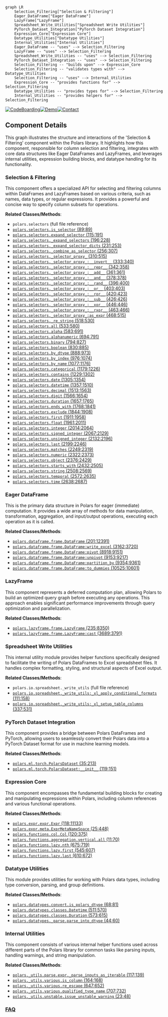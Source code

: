 ```mermaid
graph LR
    Selection_Filtering["Selection & Filtering"]
    Eager_DataFrame["Eager DataFrame"]
    LazyFrame["LazyFrame"]
    Spreadsheet_Write_Utilities["Spreadsheet Write Utilities"]
    PyTorch_Dataset_Integration["PyTorch Dataset Integration"]
    Expression_Core["Expression Core"]
    Datatype_Utilities["Datatype Utilities"]
    Internal_Utilities["Internal Utilities"]
    Eager_DataFrame -- "uses" --> Selection_Filtering
    LazyFrame -- "uses" --> Selection_Filtering
    Spreadsheet_Write_Utilities -- "uses" --> Selection_Filtering
    PyTorch_Dataset_Integration -- "uses" --> Selection_Filtering
    Selection_Filtering -- "builds upon" --> Expression_Core
    Selection_Filtering -- "validates types with" --> Datatype_Utilities
    Selection_Filtering -- "uses" --> Internal_Utilities
    Expression_Core -- "provides functions for" --> Selection_Filtering
    Datatype_Utilities -- "provides types for" --> Selection_Filtering
    Internal_Utilities -- "provides helpers for" --> Selection_Filtering
```
[![CodeBoarding](https://img.shields.io/badge/Generated%20by-CodeBoarding-9cf?style=flat-square)](https://github.com/CodeBoarding/GeneratedOnBoardings)[![Demo](https://img.shields.io/badge/Try%20our-Demo-blue?style=flat-square)](https://www.codeboarding.org/demo)[![Contact](https://img.shields.io/badge/Contact%20us%20-%20contact@codeboarding.org-lightgrey?style=flat-square)](mailto:contact@codeboarding.org)

## Component Details

This graph illustrates the structure and interactions of the 'Selection & Filtering' component within the Polars library. It highlights how this component, responsible for column selection and filtering, integrates with core data structures like Eager DataFrames and LazyFrames, and leverages internal utilities, expression building blocks, and datatype handling for its functionality.

### Selection & Filtering
This component offers a specialized API for selecting and filtering columns within DataFrames and LazyFrames based on various criteria, such as names, data types, or regular expressions. It provides a powerful and concise way to specify column subsets for operations.


**Related Classes/Methods**:

- `polars.selectors` (full file reference)
- <a href="https://github.com/pola-rs/polars/blob/master/py-polars/polars/selectors.py#L89-L89" target="_blank" rel="noopener noreferrer">`polars.selectors.is_selector` (89:89)</a>
- <a href="https://github.com/pola-rs/polars/blob/master/py-polars/polars/selectors.py#L115-L191" target="_blank" rel="noopener noreferrer">`polars.selectors.expand_selector` (115:191)</a>
- <a href="https://github.com/pola-rs/polars/blob/master/py-polars/polars/selectors.py#L196-L228" target="_blank" rel="noopener noreferrer">`polars.selectors._expand_selectors` (196:228)</a>
- <a href="https://github.com/pola-rs/polars/blob/master/py-polars/polars/selectors.py#L231-L253" target="_blank" rel="noopener noreferrer">`polars.selectors._expand_selector_dicts` (231:253)</a>
- <a href="https://github.com/pola-rs/polars/blob/master/py-polars/polars/selectors.py#L256-L307" target="_blank" rel="noopener noreferrer">`polars.selectors._combine_as_selector` (256:307)</a>
- <a href="https://github.com/pola-rs/polars/blob/master/py-polars/polars/selectors.py#L310-L515" target="_blank" rel="noopener noreferrer">`polars.selectors._selector_proxy_` (310:515)</a>
- <a href="https://github.com/pola-rs/polars/blob/master/py-polars/polars/selectors.py#L333-L340" target="_blank" rel="noopener noreferrer">`polars.selectors._selector_proxy_:__invert__` (333:340)</a>
- <a href="https://github.com/pola-rs/polars/blob/master/py-polars/polars/selectors.py#L342-L358" target="_blank" rel="noopener noreferrer">`polars.selectors._selector_proxy_:__repr__` (342:358)</a>
- <a href="https://github.com/pola-rs/polars/blob/master/py-polars/polars/selectors.py#L361-L361" target="_blank" rel="noopener noreferrer">`polars.selectors._selector_proxy_:__add__` (361:361)</a>
- <a href="https://github.com/pola-rs/polars/blob/master/py-polars/polars/selectors.py#L378-L378" target="_blank" rel="noopener noreferrer">`polars.selectors._selector_proxy_:__and__` (378:378)</a>
- <a href="https://github.com/pola-rs/polars/blob/master/py-polars/polars/selectors.py#L396-L400" target="_blank" rel="noopener noreferrer">`polars.selectors._selector_proxy_:__rand__` (396:400)</a>
- <a href="https://github.com/pola-rs/polars/blob/master/py-polars/polars/selectors.py#L403-L403" target="_blank" rel="noopener noreferrer">`polars.selectors._selector_proxy_:__or__` (403:403)</a>
- <a href="https://github.com/pola-rs/polars/blob/master/py-polars/polars/selectors.py#L420-L423" target="_blank" rel="noopener noreferrer">`polars.selectors._selector_proxy_:__ror__` (420:423)</a>
- <a href="https://github.com/pola-rs/polars/blob/master/py-polars/polars/selectors.py#L426-L426" target="_blank" rel="noopener noreferrer">`polars.selectors._selector_proxy_:__sub__` (426:426)</a>
- <a href="https://github.com/pola-rs/polars/blob/master/py-polars/polars/selectors.py#L446-L446" target="_blank" rel="noopener noreferrer">`polars.selectors._selector_proxy_:__xor__` (446:446)</a>
- <a href="https://github.com/pola-rs/polars/blob/master/py-polars/polars/selectors.py#L463-L466" target="_blank" rel="noopener noreferrer">`polars.selectors._selector_proxy_:__rxor__` (463:466)</a>
- <a href="https://github.com/pola-rs/polars/blob/master/py-polars/polars/selectors.py#L468-L515" target="_blank" rel="noopener noreferrer">`polars.selectors._selector_proxy_:as_expr` (468:515)</a>
- <a href="https://github.com/pola-rs/polars/blob/master/py-polars/polars/selectors.py#L518-L530" target="_blank" rel="noopener noreferrer">`polars.selectors._re_string` (518:530)</a>
- <a href="https://github.com/pola-rs/polars/blob/master/py-polars/polars/selectors.py#L533-L580" target="_blank" rel="noopener noreferrer">`polars.selectors.all` (533:580)</a>
- <a href="https://github.com/pola-rs/polars/blob/master/py-polars/polars/selectors.py#L583-L691" target="_blank" rel="noopener noreferrer">`polars.selectors.alpha` (583:691)</a>
- <a href="https://github.com/pola-rs/polars/blob/master/py-polars/polars/selectors.py#L694-L791" target="_blank" rel="noopener noreferrer">`polars.selectors.alphanumeric` (694:791)</a>
- <a href="https://github.com/pola-rs/polars/blob/master/py-polars/polars/selectors.py#L794-L827" target="_blank" rel="noopener noreferrer">`polars.selectors.binary` (794:827)</a>
- <a href="https://github.com/pola-rs/polars/blob/master/py-polars/polars/selectors.py#L830-L885" target="_blank" rel="noopener noreferrer">`polars.selectors.boolean` (830:885)</a>
- <a href="https://github.com/pola-rs/polars/blob/master/py-polars/polars/selectors.py#L888-L973" target="_blank" rel="noopener noreferrer">`polars.selectors.by_dtype` (888:973)</a>
- <a href="https://github.com/pola-rs/polars/blob/master/py-polars/polars/selectors.py#L976-L1074" target="_blank" rel="noopener noreferrer">`polars.selectors.by_index` (976:1074)</a>
- <a href="https://github.com/pola-rs/polars/blob/master/py-polars/polars/selectors.py#L1077-L1176" target="_blank" rel="noopener noreferrer">`polars.selectors.by_name` (1077:1176)</a>
- <a href="https://github.com/pola-rs/polars/blob/master/py-polars/polars/selectors.py#L1179-L1226" target="_blank" rel="noopener noreferrer">`polars.selectors.categorical` (1179:1226)</a>
- <a href="https://github.com/pola-rs/polars/blob/master/py-polars/polars/selectors.py#L1229-L1302" target="_blank" rel="noopener noreferrer">`polars.selectors.contains` (1229:1302)</a>
- <a href="https://github.com/pola-rs/polars/blob/master/py-polars/polars/selectors.py#L1305-L1354" target="_blank" rel="noopener noreferrer">`polars.selectors.date` (1305:1354)</a>
- <a href="https://github.com/pola-rs/polars/blob/master/py-polars/polars/selectors.py#L1357-L1510" target="_blank" rel="noopener noreferrer">`polars.selectors.datetime` (1357:1510)</a>
- <a href="https://github.com/pola-rs/polars/blob/master/py-polars/polars/selectors.py#L1513-L1563" target="_blank" rel="noopener noreferrer">`polars.selectors.decimal` (1513:1563)</a>
- <a href="https://github.com/pola-rs/polars/blob/master/py-polars/polars/selectors.py#L1566-L1654" target="_blank" rel="noopener noreferrer">`polars.selectors.digit` (1566:1654)</a>
- <a href="https://github.com/pola-rs/polars/blob/master/py-polars/polars/selectors.py#L1657-L1765" target="_blank" rel="noopener noreferrer">`polars.selectors.duration` (1657:1765)</a>
- <a href="https://github.com/pola-rs/polars/blob/master/py-polars/polars/selectors.py#L1768-L1841" target="_blank" rel="noopener noreferrer">`polars.selectors.ends_with` (1768:1841)</a>
- <a href="https://github.com/pola-rs/polars/blob/master/py-polars/polars/selectors.py#L1844-L1908" target="_blank" rel="noopener noreferrer">`polars.selectors.exclude` (1844:1908)</a>
- <a href="https://github.com/pola-rs/polars/blob/master/py-polars/polars/selectors.py#L1911-L1958" target="_blank" rel="noopener noreferrer">`polars.selectors.first` (1911:1958)</a>
- <a href="https://github.com/pola-rs/polars/blob/master/py-polars/polars/selectors.py#L1961-L2011" target="_blank" rel="noopener noreferrer">`polars.selectors.float` (1961:2011)</a>
- <a href="https://github.com/pola-rs/polars/blob/master/py-polars/polars/selectors.py#L2014-L2064" target="_blank" rel="noopener noreferrer">`polars.selectors.integer` (2014:2064)</a>
- <a href="https://github.com/pola-rs/polars/blob/master/py-polars/polars/selectors.py#L2067-L2129" target="_blank" rel="noopener noreferrer">`polars.selectors.signed_integer` (2067:2129)</a>
- <a href="https://github.com/pola-rs/polars/blob/master/py-polars/polars/selectors.py#L2132-L2196" target="_blank" rel="noopener noreferrer">`polars.selectors.unsigned_integer` (2132:2196)</a>
- <a href="https://github.com/pola-rs/polars/blob/master/py-polars/polars/selectors.py#L2199-L2246" target="_blank" rel="noopener noreferrer">`polars.selectors.last` (2199:2246)</a>
- <a href="https://github.com/pola-rs/polars/blob/master/py-polars/polars/selectors.py#L2249-L2319" target="_blank" rel="noopener noreferrer">`polars.selectors.matches` (2249:2319)</a>
- <a href="https://github.com/pola-rs/polars/blob/master/py-polars/polars/selectors.py#L2322-L2373" target="_blank" rel="noopener noreferrer">`polars.selectors.numeric` (2322:2373)</a>
- <a href="https://github.com/pola-rs/polars/blob/master/py-polars/polars/selectors.py#L2376-L2429" target="_blank" rel="noopener noreferrer">`polars.selectors.object` (2376:2429)</a>
- <a href="https://github.com/pola-rs/polars/blob/master/py-polars/polars/selectors.py#L2432-L2505" target="_blank" rel="noopener noreferrer">`polars.selectors.starts_with` (2432:2505)</a>
- <a href="https://github.com/pola-rs/polars/blob/master/py-polars/polars/selectors.py#L2508-L2569" target="_blank" rel="noopener noreferrer">`polars.selectors.string` (2508:2569)</a>
- <a href="https://github.com/pola-rs/polars/blob/master/py-polars/polars/selectors.py#L2572-L2635" target="_blank" rel="noopener noreferrer">`polars.selectors.temporal` (2572:2635)</a>
- <a href="https://github.com/pola-rs/polars/blob/master/py-polars/polars/selectors.py#L2638-L2687" target="_blank" rel="noopener noreferrer">`polars.selectors.time` (2638:2687)</a>


### Eager DataFrame
This is the primary data structure in Polars for eager (immediate) computation. It provides a wide array of methods for data manipulation, transformation, aggregation, and input/output operations, executing each operation as it is called.


**Related Classes/Methods**:

- <a href="https://github.com/pola-rs/polars/blob/master/py-polars/polars/dataframe/frame.py#L201-L12391" target="_blank" rel="noopener noreferrer">`polars.dataframe.frame.DataFrame` (201:12391)</a>
- <a href="https://github.com/pola-rs/polars/blob/master/py-polars/polars/dataframe/frame.py#L3162-L3720" target="_blank" rel="noopener noreferrer">`polars.dataframe.frame.DataFrame:write_excel` (3162:3720)</a>
- <a href="https://github.com/pola-rs/polars/blob/master/py-polars/polars/dataframe/frame.py#L8918-L9151" target="_blank" rel="noopener noreferrer">`polars.dataframe.frame.DataFrame:pivot` (8918:9151)</a>
- <a href="https://github.com/pola-rs/polars/blob/master/py-polars/polars/dataframe/frame.py#L9153-L9217" target="_blank" rel="noopener noreferrer">`polars.dataframe.frame.DataFrame:unpivot` (9153:9217)</a>
- <a href="https://github.com/pola-rs/polars/blob/master/py-polars/polars/dataframe/frame.py#L9354-L9361" target="_blank" rel="noopener noreferrer">`polars.dataframe.frame.DataFrame:partition_by` (9354:9361)</a>
- <a href="https://github.com/pola-rs/polars/blob/master/py-polars/polars/dataframe/frame.py#L10525-L10601" target="_blank" rel="noopener noreferrer">`polars.dataframe.frame.DataFrame:to_dummies` (10525:10601)</a>


### LazyFrame
This component represents a deferred computation plan, allowing Polars to build an optimized query graph before executing any operations. This approach enables significant performance improvements through query optimization and parallelization.


**Related Classes/Methods**:

- <a href="https://github.com/pola-rs/polars/blob/master/py-polars/polars/lazyframe/frame.py#L235-L8350" target="_blank" rel="noopener noreferrer">`polars.lazyframe.frame.LazyFrame` (235:8350)</a>
- <a href="https://github.com/pola-rs/polars/blob/master/py-polars/polars/lazyframe/frame.py#L3689-L3791" target="_blank" rel="noopener noreferrer">`polars.lazyframe.frame.LazyFrame:cast` (3689:3791)</a>


### Spreadsheet Write Utilities
This internal utility module provides helper functions specifically designed to facilitate the writing of Polars DataFrames to Excel spreadsheet files. It handles complex formatting, styling, and structural aspects of Excel output.


**Related Classes/Methods**:

- `polars.io.spreadsheet._write_utils` (full file reference)
- <a href="https://github.com/pola-rs/polars/blob/master/py-polars/polars/io/spreadsheet/_write_utils.py#L111-L158" target="_blank" rel="noopener noreferrer">`polars.io.spreadsheet._write_utils:_xl_apply_conditional_formats` (111:158)</a>
- <a href="https://github.com/pola-rs/polars/blob/master/py-polars/polars/io/spreadsheet/_write_utils.py#L337-L531" target="_blank" rel="noopener noreferrer">`polars.io.spreadsheet._write_utils:_xl_setup_table_columns` (337:531)</a>


### PyTorch Dataset Integration
This component provides a bridge between Polars DataFrames and PyTorch, allowing users to seamlessly convert their Polars data into a PyTorch Dataset format for use in machine learning models.


**Related Classes/Methods**:

- <a href="https://github.com/pola-rs/polars/blob/master/py-polars/polars/ml/torch.py#L35-L213" target="_blank" rel="noopener noreferrer">`polars.ml.torch.PolarsDataset` (35:213)</a>
- <a href="https://github.com/pola-rs/polars/blob/master/py-polars/polars/ml/torch.py#L119-L151" target="_blank" rel="noopener noreferrer">`polars.ml.torch.PolarsDataset:__init__` (119:151)</a>


### Expression Core
This component encompasses the fundamental building blocks for creating and manipulating expressions within Polars, including column references and various functional operations.


**Related Classes/Methods**:

- <a href="https://github.com/pola-rs/polars/blob/master/py-polars/polars/expr/expr.py#L118-L11133" target="_blank" rel="noopener noreferrer">`polars.expr.expr.Expr` (118:11133)</a>
- <a href="https://github.com/pola-rs/polars/blob/master/py-polars/polars/expr/meta.py#L25-L448" target="_blank" rel="noopener noreferrer">`polars.expr.meta.ExprMetaNameSpace` (25:448)</a>
- <a href="https://github.com/pola-rs/polars/blob/master/py-polars/polars/functions/col.py#L120-L375" target="_blank" rel="noopener noreferrer">`polars.functions.col.Col` (120:375)</a>
- <a href="https://github.com/pola-rs/polars/blob/master/py-polars/polars/functions/aggregation/vertical.py#L11-L70" target="_blank" rel="noopener noreferrer">`polars.functions.aggregation.vertical.all` (11:70)</a>
- <a href="https://github.com/pola-rs/polars/blob/master/py-polars/polars/functions/lazy.py#L675-L719" target="_blank" rel="noopener noreferrer">`polars.functions.lazy.nth` (675:719)</a>
- <a href="https://github.com/pola-rs/polars/blob/master/py-polars/polars/functions/lazy.py#L545-L607" target="_blank" rel="noopener noreferrer">`polars.functions.lazy.first` (545:607)</a>
- <a href="https://github.com/pola-rs/polars/blob/master/py-polars/polars/functions/lazy.py#L610-L672" target="_blank" rel="noopener noreferrer">`polars.functions.lazy.last` (610:672)</a>


### Datatype Utilities
This module provides utilities for working with Polars data types, including type conversion, parsing, and group definitions.


**Related Classes/Methods**:

- <a href="https://github.com/pola-rs/polars/blob/master/py-polars/polars/datatypes/convert.py#L68-L81" target="_blank" rel="noopener noreferrer">`polars.datatypes.convert.is_polars_dtype` (68:81)</a>
- <a href="https://github.com/pola-rs/polars/blob/master/py-polars/polars/datatypes/classes.py#L511-L570" target="_blank" rel="noopener noreferrer">`polars.datatypes.classes.Datetime` (511:570)</a>
- <a href="https://github.com/pola-rs/polars/blob/master/py-polars/polars/datatypes/classes.py#L573-L615" target="_blank" rel="noopener noreferrer">`polars.datatypes.classes.Duration` (573:615)</a>
- <a href="https://github.com/pola-rs/polars/blob/master/py-polars/polars/datatypes/_parse.py#L44-L60" target="_blank" rel="noopener noreferrer">`polars.datatypes._parse.parse_into_dtype` (44:60)</a>


### Internal Utilities
This component consists of various internal helper functions used across different parts of the Polars library for common tasks like parsing inputs, handling warnings, and string manipulation.


**Related Classes/Methods**:

- <a href="https://github.com/pola-rs/polars/blob/master/py-polars/polars/_utils/parse/expr.py#L117-L139" target="_blank" rel="noopener noreferrer">`polars._utils.parse.expr._parse_inputs_as_iterable` (117:139)</a>
- <a href="https://github.com/pola-rs/polars/blob/master/py-polars/polars/_utils/various.py#L164-L168" target="_blank" rel="noopener noreferrer">`polars._utils.various.is_column` (164:168)</a>
- <a href="https://github.com/pola-rs/polars/blob/master/py-polars/polars/_utils/various.py#L647-L652" target="_blank" rel="noopener noreferrer">`polars._utils.various.re_escape` (647:652)</a>
- <a href="https://github.com/pola-rs/polars/blob/master/py-polars/polars/_utils/various.py#L707-L732" target="_blank" rel="noopener noreferrer">`polars._utils.various.qualified_type_name` (707:732)</a>
- <a href="https://github.com/pola-rs/polars/blob/master/py-polars/polars/_utils/unstable.py#L23-L48" target="_blank" rel="noopener noreferrer">`polars._utils.unstable.issue_unstable_warning` (23:48)</a>




### [FAQ](https://github.com/CodeBoarding/GeneratedOnBoardings/tree/main?tab=readme-ov-file#faq)